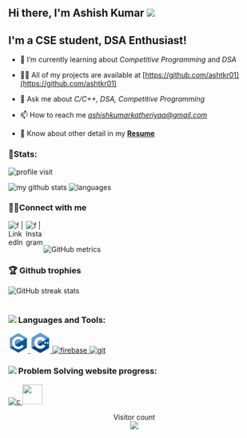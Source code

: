 ## Hi there, I'm Ashish Kumar <img src="https://media.giphy.com/media/hvRJCLFzcasrR4ia7z/giphy.gif" width="25px">

## I'm a CSE student, DSA Enthusiast!

- 🌱 I’m currently learning about *Competitive Programming* and *DSA*

- 👨‍💻 All of my projects are available at [https://github.com/ashtkr01](https://github.com/ashtkr01)

- 💬 Ask me about *C/C++, DSA, Competitive Programming*

- 📫 How to reach me *ashishkumarkatheriyaa@gmail.com*

- 📄 Know about other detail in my **[Resume](https://bit.ly/ashtkr)**

### 👦Stats:

<div align="left">

![profile visit](https://komarev.com/ghpvc/?username=ashtkr01) 

<p align="left">
<img src="https://github-readme-stats.vercel.app/api?username=ashtkr01&show_icons=true&theme=buefy" alt="my github stats" width="420"/>&nbsp;<img src="https://github-readme-stats.vercel.app/api/top-langs/?username=ashtkr01&layout=compact&theme=buefy" alt="languages" height="165">
</p>
</div>

### 👨‍💻Connect with me

[<img align="left" alt="f | LinkedIn" width="35px" src="https://cdn.jsdelivr.net/npm/simple-icons@v3/icons/linkedin.svg" />][linkedin]
[<img align="left" alt="f | Instagram" width="35px" src="https://cdn.jsdelivr.net/npm/simple-icons@v3/icons/instagram.svg" />][instagram]
<br />
<br />

![GitHub metrics](https://metrics.lecoq.io/ashtkr01) <br>

### 🏆 Github trophies

![GitHub streak stats](https://github-readme-streak-stats.herokuapp.com/?user=ashtkr01)  
<br />

### <img src="https://media.giphy.com/media/WUlplcMpOCEmTGBtBW/giphy.gif" width="50"> Languages and Tools:

<p align="left">
	<a href="https://www.cprogramming.com/" target="_blank">
		<img src="https://raw.githubusercontent.com/devicons/devicon/master/icons/c/c-original.svg" alt="c" width="40" height="40"/>
	</a>
	<a href="https://www.w3schools.com/cpp/" target="_blank">
		<img src="https://raw.githubusercontent.com/devicons/devicon/master/icons/cplusplus/cplusplus-original.svg" alt="cplusplus" width="40" height="40"/>
	<a href="https://firebase.google.com/" target="_blank">
		<img src="https://www.vectorlogo.zone/logos/firebase/firebase-icon.svg" alt="firebase" width="40" height="40"/>
	</a>
	<a href="https://git-scm.com/" target="_blank">
		<img src="https://www.vectorlogo.zone/logos/git-scm/git-scm-icon.svg" alt="git" width="40" height="40"/>
	</a>
</p>

### <img src="https://media.giphy.com/media/5h0piMX8ku0xj97W0t/giphy.gif" width="50"> Problem Solving website progress:

<p align="left">
	<a href="https://leetcode.com/ashtkr/" target="_blank">
		<img src="https://media.glassdoor.com/sqll/1763822/leetcode-squarelogo-1524799041565.png" alt="c" width="40" height="40"/>
	</a>
	<a href="https://auth.geeksforgeeks.org/user/ashtkr" target="_blank">
		<img src="https://media.geeksforgeeks.org/wp-content/uploads/20210915115837/gfg3-300x300.png" width="40" height="40"/>
	</a>
</p>

[instagram]: https://www.instagram.com/ashstkr/
[linkedin]: https://www.linkedin.com/in/ashish-kumar-33b499247/

<p align="center"> 
  Visitor count<br>
  <img src="https://profile-counter.glitch.me/ashtkr01/count.svg" />
</p>
